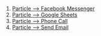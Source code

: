 1. <a href="https://ifttt.com/applets/ah4JdCDx-particle_facebook_messenger" target="blank">Particle --> Facebook Messenger</a>
1. <a href="https://ifttt.com/applets/W9JH6zQe-particle_spreadsheet" target="blank">Particle --> Google Sheets</a>
1. <a href="https://ifttt.com/applets/JcVbg8j6-particle_call" target="blank">Particle --> Phone Call</a>
1. <a href="https://ifttt.com/applets/GW2g8ayH-particle_send_email" target="blank">Particle --> Send Email</a>

